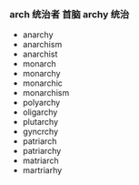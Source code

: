 ###  arch 统治者 首脑 archy 统治

- anarchy
- anarchism
- anarchist
- monarch
- monarchy
- monarchic
- monarchism
- polyarchy
- oligarchy
- plutarchy
- gyncrchy
- patriarch
- patriarchy
- matriarch
- martriarhy